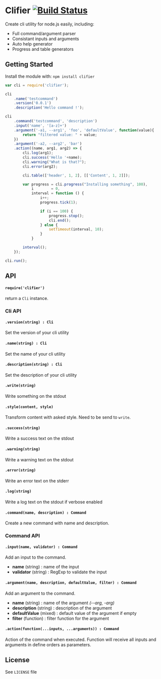 # Clifier [![Build Status](https://secure.travis-ci.org/CapMousse/Clifier.png?branch=master)](http://travis-ci.org/CapMousse/Clifier)

Create cli utility for node.js easily, including:
 - Full command/argument parser
 - Consistant inputs and arguments 
 - Auto help generator
 - Progress and table generators

## Getting Started
Install the module with: `npm install clifier`

```javascript
var cli = require('clifier');

cli
    .name('testcommand')
    .version('0.0.1')
    .description('Hello command !');

cli
    .command('testcommand', 'description')
    .input('name', '[a-z]+')
    .argument('-a1, --arg1', 'foo', 'defaultValue', function(value){
        return "filtered value: " + value;
    })
    .argument('-a2, --arg2', 'bar')
    .action((name, arg1, arg2) => {
        cli.log(arg1);
        cli.success('Hello '+name);
        cli.warning("What is that?");
        cli.error(arg2);

        cli.table(['header', 1, 2], [['Content', 1, 2]]);

        var progress = cli.progress("Installing something", 100),
            i        = 0,
            interval = function () {
                i++;
                progress.tick(1);

                if (i == 100) {
                    progress.stop();
                    cli.end();
                } else {
                    setTimeout(interval, 10);
                }
            }

        interval();
    });

cli.run();
```

## API

#### `require('clifier')`

return a `Cli` instance.

### Cli API

#### `.version(string) : Cli`

Set the version of your cli utility

#### `.name(string) : Cli`

Set the name of your cli utility

#### `.description(string) : Cli`

Set the description of your cli utility

#### `.write(string)`

Write something on the stdout

#### `.style(content, style)`

Transform content with asked style. Need to be send to `write`.

#### `.success(string)`

Write a success text on the stdout

#### `.warning(string)`

Write a warning text on the stdout

#### `.error(string)`

Write an error text on the stderr

#### `.log(string)`

Write a log text on the stdout if verbose enabled

#### `.command(name, description) : Command`

Create a new command with name and description.

### Command API

#### `.input(name, validator) : Command`

Add an input to the command.
- **name** (string) : name of the input
- **validator** (string) : RegExp to validate the input

#### `.argument(name, description, defaultValue, filter) : Command`

Add an argument to the command.
- **name** (string) : name of the argument *(--arg, -arg)*
- **description** (string) : description of the argument
- **defaultValue** (mixed) : default value of the argument if empty
- **filter** (function) : filter function for the argument

#### `.action(function(...inputs, ...arguments)) : Command`

Action of the command when executed. Function will receive all inputs and arguments in define orders as parameters.

## License

See `LICENSE` file
